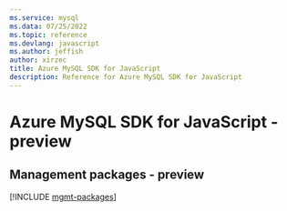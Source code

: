 ```yaml
---
ms.service: mysql
ms.data: 07/25/2022
ms.topic: reference
ms.devlang: javascript
ms.author: jeffish
author: xirzec
title: Azure MySQL SDK for JavaScript
description: Reference for Azure MySQL SDK for JavaScript
---
```

# Azure MySQL SDK for JavaScript - preview

## Management packages - preview
[!INCLUDE [mgmt-packages](mysql-mgmt-index.md)]
